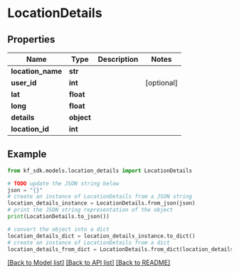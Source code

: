 # LocationDetails


## Properties

Name | Type | Description | Notes
------------ | ------------- | ------------- | -------------
**location_name** | **str** |  | 
**user_id** | **int** |  | [optional] 
**lat** | **float** |  | 
**long** | **float** |  | 
**details** | **object** |  | 
**location_id** | **int** |  | 

## Example

```python
from kf_sdk.models.location_details import LocationDetails

# TODO update the JSON string below
json = "{}"
# create an instance of LocationDetails from a JSON string
location_details_instance = LocationDetails.from_json(json)
# print the JSON string representation of the object
print(LocationDetails.to_json())

# convert the object into a dict
location_details_dict = location_details_instance.to_dict()
# create an instance of LocationDetails from a dict
location_details_from_dict = LocationDetails.from_dict(location_details_dict)
```
[[Back to Model list]](../README.md#documentation-for-models) [[Back to API list]](../README.md#documentation-for-api-endpoints) [[Back to README]](../README.md)


